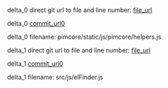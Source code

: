 delta_0 direct git url to file and line number: [file_url](https://www.github.com/pimcore/pimcore/commit/216a1b0cf1fa7ccef541b3e778f5fe5ffd096ad2/#diff-c3b7f74c10e1ee306275dfaff676e287d1ded41d85c6535d40e7843cb8ed0765L1176)

delta_0 [commit_url0](https://www.github.com/pimcore/pimcore/commit/216a1b0cf1fa7ccef541b3e778f5fe5ffd096ad2)

delta_0 filename: pimcore/static/js/pimcore/helpers.js



delta_1 direct git url to file and line number: [file_url](https://www.github.com/Studio-42/elFinder/commit/8294e696be1dcbafec50f501258ba09220f3e4c2/#diff-d032af223536162a7e02623408df8c3574934e0b71dc8d586e162d541a18d28eL353)

delta_1 [commit_url0](https://www.github.com/Studio-42/elFinder/commit/8294e696be1dcbafec50f501258ba09220f3e4c2)

delta_1 filename: src/js/elFinder.js



